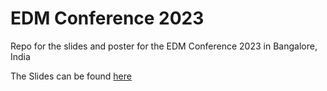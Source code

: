 # EDM Conference 2023

Repo for the slides and poster for the EDM Conference 2023 in Bangalore, India


The Slides can be found [here](https://github.com/jens-klenke/edm_conference/raw/main/slides/edm_slides.html)